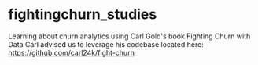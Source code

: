 # fightingchurn_studies
Learning about churn analytics using Carl Gold's book Fighting Churn with Data
Carl advised us to leverage his codebase located here: https://github.com/carl24k/fight-churn
